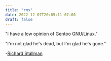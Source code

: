 ```yaml
---
title: "rms"
date: 2022-12-07T20:09:11-07:00
draft: false
---
```


"I have a low opinion of Gentoo GNU/Linux."

"I'm not glad he's dead, but I'm glad he's gone."

-[Richard Stallman](https://stallman.org)
